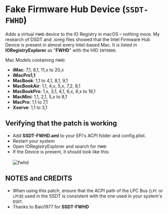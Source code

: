 # Fake Firmware Hub Device (`SSDT-FWHD`) 
Adds a virtual `FWHD` device to the IO Registry in macOS – nothing more. My research of DSDT and .ioreg files showed that the Intel Firmware Hub Device is present in almost every Intel-based Mac. It is listed in **IORegistryExplorer** as "**FWHD**" with the HID `INT0800`.

Mac Models containing `FWHD`:

- **iMac**: 7,1, 8,1, 11,x to 20,x
- **iMacPro1,1**
- **MacBook**: 1,1 to 4,1, 8,1, 9,1
- **MacBookAir**: 1,1, 4,x, 5,x, 7,2, 8,1
- **MacBookPro**: 1,x, 3,1, 4,1, 6,x, 8,x to 16,1
- **MacMini**: 1,1, 2,1, 5,x to 8,1 
- **MacPro**: 1,1 to 7,1
- **Xserve**: 1,1 to 3,1

## Verifying that the patch is working
- Add **SSDT-FWHD.aml** to your EFI's ACPI folder and config.plist.
- Restart your system 
- Open IORegistryExplorer and search for `FWHD`
- If the Device is present, it should look like this:</br></br>![fwhd](https://user-images.githubusercontent.com/76865553/152636354-76767c7b-5517-47da-a85d-5c9f35211488.png)
  
## NOTES and CREDITS
- When using this patch, ensure that the ACPI path of the LPC Bus (`LPC` or `LPCB`) used in the SSDT is consistent with the one used in your system's `DSDT`. 
- Thanks to Baio1977 for **SSDT-FWHD**

